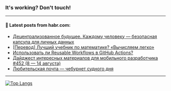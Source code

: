 ### It's working? Don't touch!

---
<!--
#### 🛠️ Technical stack:

![C++](https://img.shields.io/badge/C++-informational?logo=c%2B%2B&style=flat&logoColor=white&color=9C033A)
![Java](https://img.shields.io/badge/Java-informational?logo=java&style=flat&logoColor=white&color=007396)
![Kotlin](https://img.shields.io/badge/Kotlin-informational?logo=Kotlin&style=flat&logoColor=white&color=0095D5)
![JS](https://img.shields.io/badge/JS-informational?logo=javaScript&style=flat&logoColor=black&color=F7Df1E) <br>
![HTML5](https://img.shields.io/badge/HTML5-informational?logo=html5&style=flat&logoColor=white&color=E34F26)
![CSS3](https://img.shields.io/badge/CSS3-informational?logo=css3&style=flat&logoColor=white&color=157286)
![Sass](https://img.shields.io/badge/Saas-informational?logo=sass&style=flat&logoColor=white&color=hotpink)
![PHP](https://img.shields.io/badge/PHP-informational?logo=php&style=flat&logoColor=white&color=777BB4) <br>
![WebPAck](https://img.shields.io/badge/WebPack-informational?logo=webPack&style=flat&logoColor=white&color=FF6F00)
![Bootstrap](https://img.shields.io/badge/Bootstrap-informational?logo=Bootstrap&style=flat&logoColor=white&color=7952B3)
![MySQL](https://img.shields.io/badge/MySQL-informational?logo=MySQL&style=flat&logoColor=white&color=00f) <br>
![NodeJS](https://img.shields.io/badge/NodeJS-informational?logo=node.js&style=flat&logoColor=white&color=43853D)
![Spring](https://img.shields.io/badge/Spring-informational?logo=Spring&style=flat&logoColor=white&color=0A9EDC)
![Angular](https://img.shields.io/badge/Vue-informational?logo=vue.js&style=flat&logoColor=white&color=red)
![Git](https://img.shields.io/badge/Git-informational?logo=git&style=flat&logoColor=white&color=darkorange)

___
-->

#### 💬 Latest posts from habr.com:

<!-- BLOG-POST-LIST:START -->
- [Децентрализованное будущее. Каждому человеку — безопасная капсула для личных данных](https://habr.com/ru/post/681356/?utm_source=habrahabr&utm_medium=rss&utm_campaign=681356)
- [[Перевод] Лучший учебник по математике? «Вычисляем легко»](https://habr.com/ru/post/682512/?utm_source=habrahabr&utm_medium=rss&utm_campaign=682512)
- [Использовать ли Reusable Workflows в GitHub Actions?](https://habr.com/ru/post/682208/?utm_source=habrahabr&utm_medium=rss&utm_campaign=682208)
- [Дайджест интересных материалов для мобильного разработчика #452 &lpar;8 — 14 августа&rpar;](https://habr.com/ru/post/682474/?utm_source=habrahabr&utm_medium=rss&utm_campaign=682474)
- [Любительская почта — чебурнет судного дня](https://habr.com/ru/post/682472/?utm_source=habrahabr&utm_medium=rss&utm_campaign=682472)
<!-- BLOG-POST-LIST:END -->

---

[![Top Langs](https://github-readme-stats.vercel.app/api/top-langs/?username=zloylis&layout=compact&hide_border=true&theme=dracula)](https://github.com/zloylis)
